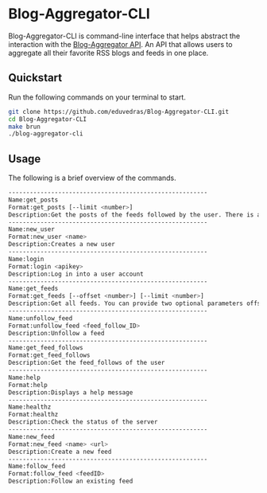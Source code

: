 # Blog-Aggregator-CLI

Blog-Aggregator-CLI is command-line interface that helps abstract the interaction with the [Blog-Aggregator API](https://github.com/eduvedras/Blog-Aggregator). An API that allows users to aggregate all their favorite RSS blogs and feeds in one place.

## Quickstart
Run the following commands on your terminal to start.

```bash
git clone https://github.com/eduvedras/Blog-Aggregator-CLI.git
cd Blog-Aggregator-CLI
make brun
./blog-aggregator-cli
```

## Usage
The following is a brief overview of the commands.

```bash
--------------------------------------------------------
Name:get_posts
Format:get_posts [--limit <number>]
Description:Get the posts of the feeds followed by the user. There is an optional limit parameter to specify the number of posts you want to list, it defaults to 10.
--------------------------------------------------------
Name:new_user
Format:new_user <name>
Description:Creates a new user
--------------------------------------------------------
Name:login
Format:login <apikey>
Description:Log in into a user account
--------------------------------------------------------
Name:get_feeds
Format:get_feeds [--offset <number>] [--limit <number>]
Description:Get all feeds. You can provide two optional parameters offset and limit, the offset the position where you want to start to list the feeds and limit is the number of feeds you want to list. Offset defaults to 0 and limit defaults to 20.
--------------------------------------------------------
Name:unfollow_feed
Format:unfollow_feed <feed_follow_ID>
Description:Unfollow a feed
--------------------------------------------------------
Name:get_feed_follows
Format:get_feed_follows
Description:Get the feed_follows of the user
--------------------------------------------------------
Name:help
Format:help
Description:Displays a help message
--------------------------------------------------------
Name:healthz
Format:healthz
Description:Check the status of the server
--------------------------------------------------------
Name:new_feed
Format:new_feed <name> <url>
Description:Create a new feed
--------------------------------------------------------
Name:follow_feed
Format:follow_feed <feedID>
Description:Follow an existing feed
```
